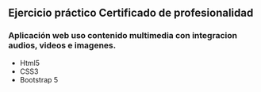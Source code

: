 ## Ejercicio práctico Certificado de profesionalidad

### Aplicación web uso contenido multimedia con integracion audios, videos e imagenes.


- Html5
- CSS3
- Bootstrap 5
